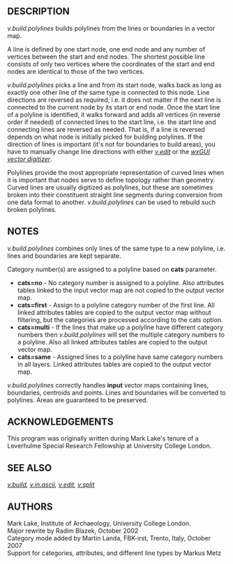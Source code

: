 ## DESCRIPTION

*v.build.polylines* builds polylines from the lines or boundaries in a
vector map.

A line is defined by one start node, one end node and any number of
vertices between the start and end nodes. The shortest possible line
consists of only two vertices where the coordinates of the start and end
nodes are identical to those of the two vertices.

*v.build.polylines* picks a line and from its start node, walks back as
long as exactly one other line of the same type is connected to this
node. Line directions are reversed as required, i.e. it does not matter
if the next line is connected to the current node by its start or end
node. Once the start line of a polyline is identified, it walks forward
and adds all vertices (in reverse order if needed) of connected lines to
the start line, i.e. the start line and connecting lines are reversed as
needed. That is, if a line is reversed depends on what node is initially
picked for building polylines. If the direction of lines is important
(it's not for boundaries to build areas), you have to manually change
line directions with either *[v.edit](v.edit.md)* or the *[wxGUI vector
digitizer](wxGUI.vdigit.md)*.

Polylines provide the most appropriate representation of curved lines
when it is important that nodes serve to define topology rather than
geometry. Curved lines are usually digitized as polylines, but these are
sometimes broken into their constituent straight line segments during
conversion from one data format to another. *v.build.polylines* can be
used to rebuild such broken polylines.

## NOTES

*v.build.polylines* combines only lines of the same type to a new
polyline, i.e. lines and boundaries are kept separate.

Category number(s) are assigned to a polyline based on **cats**
parameter.

- **cats=no** - No category number is assigned to a polyline. Also
  attributes tables linked to the input vector map are not copied to the
  output vector map.
- **cats=first** - Assign to a polyline category number of the first
  line. All linked attributes tables are copied to the output vector map
  without filtering, but the categories are processed according to the
  cats option.
- **cats=multi** - If the lines that make up a polyline have different
  category numbers then *v.build.polylines* will set the multiple
  category numbers to a polyline. Also all linked attributes tables are
  copied to the output vector map.
- **cats=same** - Assigned lines to a polyline have same category
  numbers in all layers. Linked attributes tables are copied to the
  output vector map.

*v.build.polylines* correctly handles **input** vector maps containing
lines, boundaries, centroids and points. Lines and boundaries will be
converted to polylines. Areas are guaranteed to be preserved.

## ACKNOWLEDGEMENTS

This program was originally written during Mark Lake's tenure of a
Leverhulme Special Research Fellowship at University College London.

## SEE ALSO

*[v.build](v.build.md), [v.in.ascii](v.in.ascii.md),
[v.edit](v.edit.md), [v.split](v.split.md)*

## AUTHORS

Mark Lake, Institute of Archaeology, University College London.  
Major rewrite by Radim Blazek, October 2002  
Category mode added by Martin Landa, FBK-irst, Trento, Italy, October
2007  
Support for categories, attributes, and different line types by Markus
Metz
